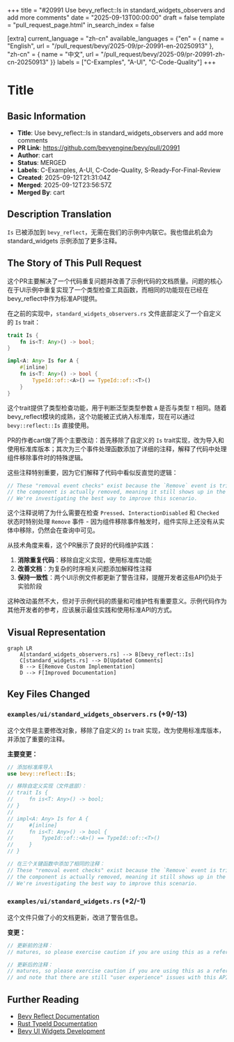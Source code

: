 +++
title = "#20991 Use bevy_reflect::Is in standard_widgets_observers and add more comments"
date = "2025-09-13T00:00:00"
draft = false
template = "pull_request_page.html"
in_search_index = false

[extra]
current_language = "zh-cn"
available_languages = {"en" = { name = "English", url = "/pull_request/bevy/2025-09/pr-20991-en-20250913" }, "zh-cn" = { name = "中文", url = "/pull_request/bevy/2025-09/pr-20991-zh-cn-20250913" }}
labels = ["C-Examples", "A-UI", "C-Code-Quality"]
+++

# Title

## Basic Information
- **Title**: Use bevy_reflect::Is in standard_widgets_observers and add more comments
- **PR Link**: https://github.com/bevyengine/bevy/pull/20991
- **Author**: cart
- **Status**: MERGED
- **Labels**: C-Examples, A-UI, C-Code-Quality, S-Ready-For-Final-Review
- **Created**: 2025-09-12T21:31:04Z
- **Merged**: 2025-09-12T23:56:57Z
- **Merged By**: cart

## Description Translation
`Is` 已被添加到 `bevy_reflect`，无需在我们的示例中内联它。我也借此机会为 standard_widgets 示例添加了更多注释。

## The Story of This Pull Request

这个PR主要解决了一个代码重复问题并改善了示例代码的文档质量。问题的核心在于UI示例中重复实现了一个类型检查工具函数，而相同的功能现在已经在bevy_reflect中作为标准API提供。

在之前的实现中，`standard_widgets_observers.rs` 文件底部定义了一个自定义的 `Is` trait：

```rust
trait Is {
    fn is<T: Any>() -> bool;
}

impl<A: Any> Is for A {
    #[inline]
    fn is<T: Any>() -> bool {
        TypeId::of::<A>() == TypeId::of::<T>()
    }
}
```

这个trait提供了类型检查功能，用于判断泛型类型参数 `A` 是否与类型 `T` 相同。随着bevy_reflect模块的成熟，这个功能被正式纳入标准库，现在可以通过 `bevy::reflect::Is` 直接使用。

PR的作者cart做了两个主要改动：首先移除了自定义的 `Is` trait实现，改为导入和使用标准库版本；其次为三个事件处理函数添加了详细的注释，解释了代码中处理组件移除事件时的特殊逻辑。

这些注释特别重要，因为它们解释了代码中看似反直觉的逻辑：

```rust
// These "removal event checks" exist because the `Remove` event is triggered _before_ 
// the component is actually removed, meaning it still shows up in the query. 
// We're investigating the best way to improve this scenario.
```

这个注释说明了为什么需要在检查 `Pressed`、`InteractionDisabled` 和 `Checked` 状态时特别处理 `Remove` 事件 - 因为组件移除事件触发时，组件实际上还没有从实体中移除，仍然会在查询中可见。

从技术角度来看，这个PR展示了良好的代码维护实践：
1. **消除重复代码**：移除自定义实现，使用标准库功能
2. **改善文档**：为复杂的时序相关问题添加解释性注释  
3. **保持一致性**：两个UI示例文件都更新了警告注释，提醒开发者这些API仍处于实验阶段

这种改动虽然不大，但对于示例代码的质量和可维护性有重要意义。示例代码作为其他开发者的参考，应该展示最佳实践和使用标准API的方式。

## Visual Representation

```mermaid
graph LR
    A[standard_widgets_observers.rs] --> B[bevy_reflect::Is]
    C[standard_widgets.rs] --> D[Updated Comments]
    B --> E[Remove Custom Implementation]
    D --> F[Improved Documentation]
```

## Key Files Changed

### `examples/ui/standard_widgets_observers.rs` (+9/-13)

这个文件是主要修改对象，移除了自定义的 `Is` trait 实现，改为使用标准库版本，并添加了重要的注释。

**主要变更：**
```rust
// 添加标准库导入
use bevy::reflect::Is;

// 移除自定义实现（文件底部）：
// trait Is {
//     fn is<T: Any>() -> bool;
// }
// 
// impl<A: Any> Is for A {
//     #[inline]
//     fn is<T: Any>() -> bool {
//         TypeId::of::<A>() == TypeId::of::<T>()
//     }
// }

// 在三个关键函数中添加了相同的注释：
// These "removal event checks" exist because the `Remove` event is triggered _before_ 
// the component is actually removed, meaning it still shows up in the query. 
// We're investigating the best way to improve this scenario.
```

### `examples/ui/standard_widgets.rs` (+2/-1)

这个文件只做了小的文档更新，改进了警告信息。

**变更：**
```rust
// 更新前的注释：
// matures, so please exercise caution if you are using this as a reference for your own code.

// 更新后的注释：  
// matures, so please exercise caution if you are using this as a reference for your own code,
// and note that there are still "user experience" issues with this API.
```

## Further Reading

- [Bevy Reflect Documentation](https://docs.rs/bevy_reflect/latest/bevy_reflect/)
- [Rust TypeId Documentation](https://doc.rust-lang.org/std/any/struct.TypeId.html)
- [Bevy UI Widgets Development](https://github.com/bevyengine/bevy/tree/main/crates/bevy_ui_widgets)